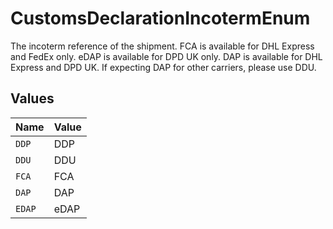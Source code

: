# CustomsDeclarationIncotermEnum

The incoterm reference of the shipment. FCA is available for DHL Express and FedEx only. 
eDAP is available for DPD UK only. DAP is available for DHL Express and DPD UK.
If expecting DAP for other carriers, please use DDU.


## Values

| Name   | Value  |
| ------ | ------ |
| `DDP`  | DDP    |
| `DDU`  | DDU    |
| `FCA`  | FCA    |
| `DAP`  | DAP    |
| `EDAP` | eDAP   |